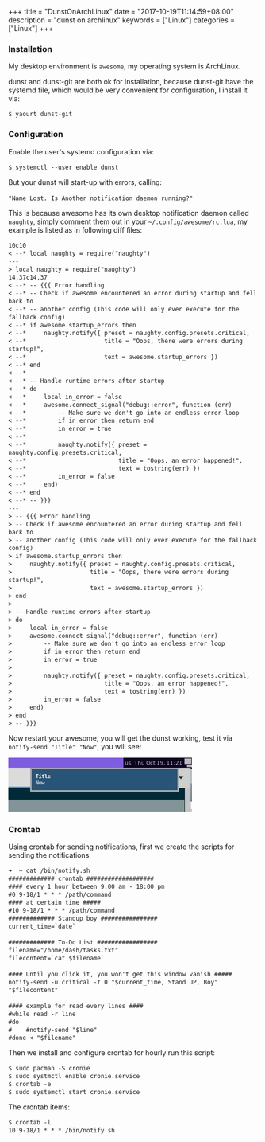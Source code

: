 +++
title = "DunstOnArchLinux"
date = "2017-10-19T11:14:59+08:00"
description = "dunst on archlinux"
keywords = ["Linux"]
categories = ["Linux"]
+++
### Installation
My desktop environment is `awesome`, my operating system is ArchLinux.    

dunst and dunst-git are both ok for installation, because dunst-git have the
systemd file, which would be very convenient for configuration, I install it
via:    

```
$ yaourt dunst-git
```
### Configuration
Enable the user's systemd configuration via:    

```
$ systemctl --user enable dunst
```

But your dunst will start-up with errors, calling:    

`"Name Lost. Is Another notification daemon running?"`

This is because awesome has its own desktop notification daemon called
`naughty`, simply comment them out in your `~/.config/awesome/rc.lua`, my
example is listed as in following diff files:    

```
10c10
< --* local naughty = require("naughty")
---
> local naughty = require("naughty")
14,37c14,37
< --* -- {{{ Error handling
< --* -- Check if awesome encountered an error during startup and fell back to
< --* -- another config (This code will only ever execute for the fallback config)
< --* if awesome.startup_errors then
< --*     naughty.notify({ preset = naughty.config.presets.critical,
< --*                      title = "Oops, there were errors during startup!",
< --*                      text = awesome.startup_errors })
< --* end
< --* 
< --* -- Handle runtime errors after startup
< --* do
< --*     local in_error = false
< --*     awesome.connect_signal("debug::error", function (err)
< --*         -- Make sure we don't go into an endless error loop
< --*         if in_error then return end
< --*         in_error = true
< --* 
< --*         naughty.notify({ preset = naughty.config.presets.critical,
< --*                          title = "Oops, an error happened!",
< --*                          text = tostring(err) })
< --*         in_error = false
< --*     end)
< --* end
< --* -- }}}
---
> -- {{{ Error handling
> -- Check if awesome encountered an error during startup and fell back to
> -- another config (This code will only ever execute for the fallback config)
> if awesome.startup_errors then
>     naughty.notify({ preset = naughty.config.presets.critical,
>                      title = "Oops, there were errors during startup!",
>                      text = awesome.startup_errors })
> end
> 
> -- Handle runtime errors after startup
> do
>     local in_error = false
>     awesome.connect_signal("debug::error", function (err)
>         -- Make sure we don't go into an endless error loop
>         if in_error then return end
>         in_error = true
> 
>         naughty.notify({ preset = naughty.config.presets.critical,
>                          title = "Oops, an error happened!",
>                          text = tostring(err) })
>         in_error = false
>     end)
> end
> -- }}}
```
Now restart your awesome, you will get the dunst working, test it via
`notify-send "Title" "Now"`, you will see:    

![/images/2017_10_19_11_21_16_370x108.jpg](/images/2017_10_19_11_21_16_370x108.jpg)


### Crontab
Using crontab for sending notifications, first we create the scripts for
sending the notifications:    


```
➜  ~ cat /bin/notify.sh 
############# crontab ###################
#### every 1 hour between 9:00 am - 18:00 pm
#0 9-18/1 * * * /path/command
#### at certain time #####
#10 9-18/1 * * * /path/command
############# Standup boy ################
current_time=`date`

############# To-Do List #################
filename="/home/dash/tasks.txt"
filecontent=`cat $filename`

#### Until you click it, you won't get this window vanish #####
notify-send -u critical -t 0 "$current_time, Stand UP, Boy" "$filecontent"

#### example for read every lines #### 
#while read -r line
#do
#    #notify-send "$line"
#done < "$filename"
```

Then we install and configure crontab for hourly run this script:    

```
$ sudo pacman -S cronie
$ sudo systmctl enable cronie.service
$ crontab -e
$ sudo systemctl start cronie.service
```

The crontab items:    

```
$ crontab -l 
10 9-18/1 * * * /bin/notify.sh
```

